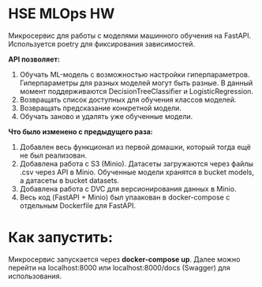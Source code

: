 # HSE MLOps HW

Микросервис для работы с моделями машинного обучения на FastAPI. Используется poetry для фиксирования зависимостей.

**API позволяет:**
1) Обучать ML-модель с возможностью настройки
гиперпараметров. Гиперпараметры для разных
моделей могут быть разные. В данный момент поддерживаются DecisionTreeClassifier и LogisticRegression.
2) Возвращать список доступных для обучения классов моделей.
3) Возвращать предсказание конкретной модели.
4) Обучать заново и удалять уже обученные модели.

**Что было изменено с предыдущего раза:**

1) Добавлен весь функционал из первой домашки, который тогда ещё не был реализован.
2) Добавлена работа с S3 (Minio). Датасеты загружаются через файлы .csv через API в Minio. 
Обученные модели хранятся в bucket models, а датасеты в bucket datasets. 
3) Добавлена работа с DVC для версионирования данных в Minio.
4) Весь код (FastAPI + Minio) был упаакован в docker-compose с отдельным Dockerfile для FastAPI.

# Как запустить: 

Микросервис запускается через **docker-compose up**.
Далее можно перейти на localhost:8000 или localhost:8000/docs (Swagger) для использования.

